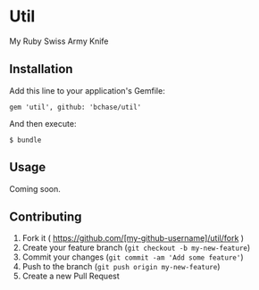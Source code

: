 # Util

My Ruby Swiss Army Knife

## Installation

Add this line to your application's Gemfile:

    gem 'util', github: 'bchase/util'

And then execute:

    $ bundle

## Usage

Coming soon.

## Contributing

1. Fork it ( https://github.com/[my-github-username]/util/fork )
2. Create your feature branch (`git checkout -b my-new-feature`)
3. Commit your changes (`git commit -am 'Add some feature'`)
4. Push to the branch (`git push origin my-new-feature`)
5. Create a new Pull Request
